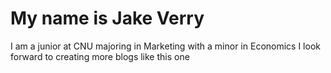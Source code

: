 # My name is Jake Verry

I am a junior at CNU majoring in Marketing with a minor in Economics
I look forward to creating more blogs like this one
